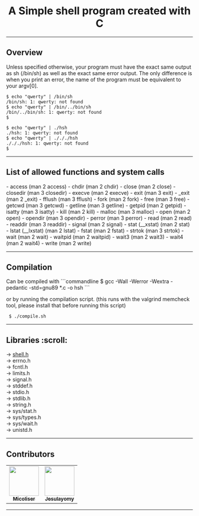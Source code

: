 <h1 align="center"> A Simple shell program created with C </h1>

----------------------------------------------------------

<h2> Overview </h2>

Unless specified otherwise, your program must have the exact same output as sh (/bin/sh) as well as the exact same error output.
The only difference is when you print an error, the name of the program must be equivalent to your argv[0].
```commandline
$ echo "qwerty" | /bin/sh
/bin/sh: 1: qwerty: not found
$ echo "qwerty" | /bin/../bin/sh
/bin/../bin/sh: 1: qwerty: not found
$
```

```commandline
$ echo "qwerty" | ./hsh
./hsh: 1: qwerty: not found
$ echo "qwerty" | ./././hsh
./././hsh: 1: qwerty: not found
$
```

---------------------------------------------------------

<h2> List of allowed functions and system calls </h2>
- access (man 2 access)  
- chdir (man 2 chdir)  
- close (man 2 close)  
- closedir (man 3 closedir)  
- execve (man 2 execve)  
- exit (man 3 exit)  
- _exit (man 2 _exit)  
- fflush (man 3 fflush)  
- fork (man 2 fork)  
- free (man 3 free)  
- getcwd (man 3 getcwd)  
- getline (man 3 getline)  
- getpid (man 2 getpid)  
- isatty (man 3 isatty)  
- kill (man 2 kill)  
- malloc (man 3 malloc)  
- open (man 2 open)  
- opendir (man 3 opendir)  
- perror (man 3 perror)  
- read (man 2 read)  
- readdir (man 3 readdir)  
- signal (man 2 signal)  
- stat (__xstat) (man 2 stat)  
- lstat (__lxstat) (man 2 lstat)  
- fstat (man 2 fstat)  
- strtok (man 3 strtok)  
- wait (man 2 wait)  
- waitpid (man 2 waitpid)  
- wait3 (man 2 wait3)  
- wait4 (man 2 wait4)  
- write (man 2 write)  

---------------------------------------------------------

<h2> Compilation </h2>
Can be compiled with
```commandline
 $ gcc -Wall -Werror -Wextra -pedantic -std=gnu89 *.c -o hsh
```

or by running the compilation script. (this runs with the valgrind memcheck tool, please install that before running this script)
```commandline
 $ ./compile.sh
```

--------------------------------------------------------------------------------

<h2> Libraries :scroll: </h2>

-> [shell.h](shell.h)  
-> errno.h  
-> fcntl.h  
-> limits.h  
-> signal.h  
-> stddef.h  
-> stdio.h  
-> stdlib.h  
-> string.h  
-> sys/stat.h  
-> sys/types.h  
-> sys/wait.h  
-> unistd.h  

--------------------------------------------------------------------------------

<h2> Contributors </h2>

<table>
<tr>
<td align="center"><a href="https://github.com/micoliser"><img src="https://avatars.githubusercontent.com/u/108087255?v=4" width="80px;" alt=""/><br /><sub><b>Micoliser</b></sub></a></td>

<td align="center"><a href="https://github.com/Jesulayomy"><img src="https://avatars.githubusercontent.com/u/113533393?s=96&v=4" width="80px;" alt=""/><br /><sub><b>Jesulayomy</b></sub></a></td>
</tr>
</table>

--------------------------------------------------------------------------------
